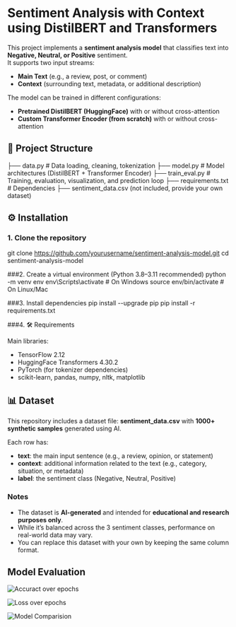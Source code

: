 # Sentiment Analysis with Context using DistilBERT and Transformers

This project implements a **sentiment analysis model** that classifies text into **Negative, Neutral, or Positive** sentiment.  
It supports two input streams:  
- **Main Text** (e.g., a review, post, or comment)  
- **Context** (surrounding text, metadata, or additional description)  

The model can be trained in different configurations:  
- **Pretrained DistilBERT (HuggingFace)** with or without cross-attention  
- **Custom Transformer Encoder (from scratch)** with or without cross-attention  


## 📂 Project Structure
├── data.py # Data loading, cleaning, tokenization
├── model.py # Model architectures (DistilBERT + Transformer Encoder)
├── train_eval.py # Training, evaluation, visualization, and prediction loop
├── requirements.txt # Dependencies
├── sentiment_data.csv (not included, provide your own dataset)

## ⚙️ Installation

### 1. Clone the repository
git clone https://github.com/yourusername/sentiment-analysis-model.git
cd sentiment-analysis-model

###2. Create a virtual environment (Python 3.8–3.11 recommended)
python -m venv env
env\Scripts\activate   # On Windows
source env/bin/activate  # On Linux/Mac

###3. Install dependencies
pip install --upgrade pip
pip install -r requirements.txt

###4. 🛠️ Requirements

Main libraries:
- TensorFlow 2.12
- HuggingFace Transformers 4.30.2
- PyTorch (for tokenizer dependencies)
- scikit-learn, pandas, numpy, nltk, matplotlib

## 📊 Dataset

This repository includes a dataset file: **sentiment_data.csv** with **1000+ synthetic samples** generated using AI.  

Each row has:
- **text**: the main input sentence (e.g., a review, opinion, or statement)  
- **context**: additional information related to the text (e.g., category, situation, or metadata)  
- **label**: the sentiment class (Negative, Neutral, Positive)  

### Notes
- The dataset is **AI-generated** and intended for **educational and research purposes only**.  
- While it’s balanced across the 3 sentiment classes, performance on real-world data may vary.  
- You can replace this dataset with your own by keeping the same column format.

## Model Evaluation
![Accuract over epochs](<img width="1200" height="500" alt="Figure_1" src="https://github.com/user-attachments/assets/6fd238f6-4f0b-4453-99c4-ea66f201cc01" />)


![Loss over epochs](<img width="1200" height="500" alt="Figure_2" src="https://github.com/user-attachments/assets/950c9836-ddb4-41e4-bc92-50e326a61a7b" />)


![Model Comparision](<img width="800" height="500" alt="Figure_3" src="https://github.com/user-attachments/assets/ff0426e0-decf-4977-bf4e-9d95156d15e6" />)
